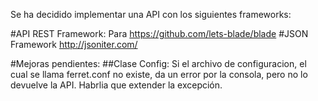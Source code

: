 Se ha decidido implementar una API con los siguientes frameworks:

#API REST Framework:
Para 
https://github.com/lets-blade/blade
#JSON Framework
http://jsoniter.com/

#Mejoras pendientes:
##Clase Config:
Si el archivo de configuracion, el cual se llama ferret.conf no existe, da un error por la consola, pero no lo devuelve la API. Habrlia que extender la excepción.